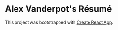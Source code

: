# Alex Vanderpot's Résumé

This project was bootstrapped with [Create React App](https://github.com/facebook/create-react-app).
